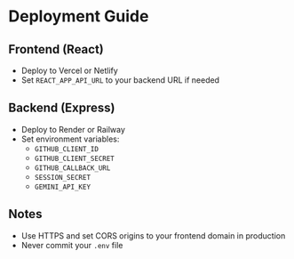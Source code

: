 # Deployment Guide

## Frontend (React)
- Deploy to Vercel or Netlify
- Set `REACT_APP_API_URL` to your backend URL if needed

## Backend (Express)
- Deploy to Render or Railway
- Set environment variables:
  - `GITHUB_CLIENT_ID`
  - `GITHUB_CLIENT_SECRET`
  - `GITHUB_CALLBACK_URL`
  - `SESSION_SECRET`
  - `GEMINI_API_KEY`

## Notes
- Use HTTPS and set CORS origins to your frontend domain in production
- Never commit your `.env` file
